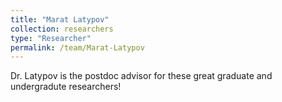 ```yaml
---
title: "Marat Latypov"
collection: researchers
type: "Researcher"
permalink: /team/Marat-Latypov
---
```


Dr. Latypov is the postdoc advisor for these great graduate and undergradute researchers! 